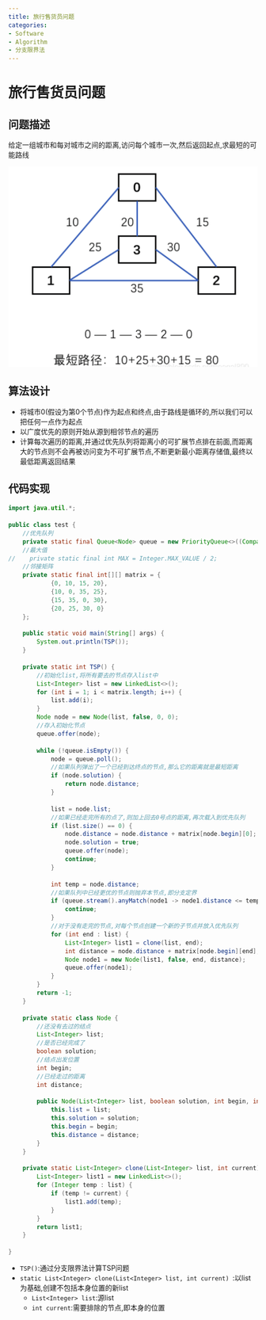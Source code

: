 ```yaml
---
title: 旅行售货员问题
categories:
- Software
- Algorithm
- 分支限界法
---
```

# 旅行售货员问题

## 问题描述

给定一组城市和每对城市之间的距离,访问每个城市一次,然后返回起点,求最短的可能路线

<img src="https://raw.githubusercontent.com/LuShan123888/Files/main/Pictures/2020-12-10-image-20201210221210394.png" alt="image-20201210221210394" style="zoom:50%;" />

## 算法设计

- 将城市0(假设为第0个节点)作为起点和终点,由于路线是循环的,所以我们可以把任何一点作为起点
- 以广度优先的原则开始从源到相邻节点的遍历
- 计算每次遍历的距离,并通过优先队列将距离小的可扩展节点排在前面,而距离大的节点则不会再被访问变为不可扩展节点,不断更新最小距离存储值,最终以最低距离返回结果

## 代码实现

```java
import java.util.*;

public class test {
    //优先队列
    private static final Queue<Node> queue = new PriorityQueue<>((Comparator.comparingInt(o -> o.distance)));
    //最大值
//    private static final int MAX = Integer.MAX_VALUE / 2;
    //邻接矩阵
    private static final int[][] matrix = {
            {0, 10, 15, 20},
            {10, 0, 35, 25},
            {15, 35, 0, 30},
            {20, 25, 30, 0}
    };

    public static void main(String[] args) {
        System.out.println(TSP());
    }

    private static int TSP() {
        //初始化list,将所有要去的节点存入list中
        List<Integer> list = new LinkedList<>();
        for (int i = 1; i < matrix.length; i++) {
            list.add(i);
        }
        Node node = new Node(list, false, 0, 0);
        //存入初始化节点
        queue.offer(node);

        while (!queue.isEmpty()) {
            node = queue.poll();
            //如果队列弹出了一个已经到达终点的节点,那么它的距离就是最短距离
            if (node.solution) {
                return node.distance;
            }

            list = node.list;
            //如果已经走完所有的点了,则加上回去0号点的距离,再次载入到优先队列
            if (list.size() == 0) {
                node.distance = node.distance + matrix[node.begin][0];
                node.solution = true;
                queue.offer(node);
                continue;
            }

            int temp = node.distance;
            //如果队列中已经更优的节点则抛弃本节点,即分支定界
            if (queue.stream().anyMatch(node1 -> node1.distance <= temp)) {
                continue;
            }
            //对于没有走完的节点,对每个节点创建一个新的子节点并放入优先队列
            for (int end : list) {
                List<Integer> list1 = clone(list, end);
                int distance = node.distance + matrix[node.begin][end];
                Node node1 = new Node(list1, false, end, distance);
                queue.offer(node1);
            }
        }
        return -1;
    }

    private static class Node {
        //还没有去过的结点
        List<Integer> list;
        //是否已经完成了
        boolean solution;
        //结点出发位置
        int begin;
        //已经走过的距离
        int distance;

        public Node(List<Integer> list, boolean solution, int begin, int distance) {
            this.list = list;
            this.solution = solution;
            this.begin = begin;
            this.distance = distance;
        }
    }

    private static List<Integer> clone(List<Integer> list, int current) {
        List<Integer> list1 = new LinkedList<>();
        for (Integer temp : list) {
            if (temp != current) {
                list1.add(temp);
            }
        }
        return list1;
    }

}
```

- `TSP()`:通过分支限界法计算TSP问题
- `static List<Integer> clone(List<Integer> list, int current) `:以list为基础,创建不包括本身位置的新list
    - `List<Integer> list`:源list
    - `int current`:需要排除的节点,即本身的位置